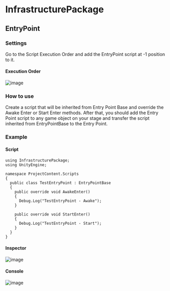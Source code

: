 # InfrastructurePackage
## EntryPoint
### Settings
Go to the Script Execution Order and add the EntryPoint script at -1 position to it.
#### Execution Order
![image](https://github.com/user-attachments/assets/f10f14a5-040a-492f-ac54-c47cef3ffb3b)
### How to use
Create a script that will be inherited from Entry Point Base and override the Awake Enter or Start Enter methods. After that, you should add the Entry Point script to any game object on your stage and transfer the script inherited from EntryPointBase to the Entry Point.
### Example
#### Script
```Csharp
using InfrastructurePackage;
using UnityEngine;

namespace ProjectContent.Scripts
{
  public class TestEntryPoint : EntryPointBase
  {
    public override void AwakeEnter()
    {
      Debug.Log("TestEntryPoint - Awake");
    }

    public override void StartEnter()
    {
      Debug.Log("TestEntryPoint - Start");
    }
  }
}
```
#### Inspector
![image](https://github.com/user-attachments/assets/0826e734-966a-4340-9bed-07cb8610bbb3)
#### Console
![image](https://github.com/user-attachments/assets/f41549dc-37de-4f1b-bdf1-568ab25b8a86)
